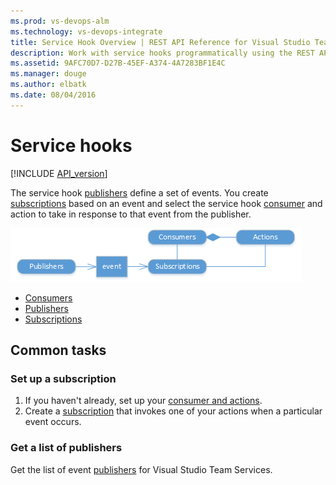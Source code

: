 ```yaml
---
ms.prod: vs-devops-alm
ms.technology: vs-devops-integrate
title: Service Hook Overview | REST API Reference for Visual Studio Team Services and Team Foundation Server
description: Work with service hooks programmatically using the REST APIs for Visual Studio Team Services and Team Foundation Server.
ms.assetid: 9AFC70D7-D27B-45EF-A374-4A7283BF1E4C
ms.manager: douge
ms.author: elbatk
ms.date: 08/04/2016
---
```


# Service hooks
[!INCLUDE [API_version](../_data/version.md)]



The service hook [publishers](./publishers.md) define a set of events. You create [subscriptions](./subscriptions.md) based on an event and select the 
service hook [consumer](./consumers.md) and action to take in response to that event from the publisher.

![service hook resources](./_img/service-hook-resources.png)

* [Consumers](./consumers.md)
* [Publishers](./publishers.md)
* [Subscriptions](./subscriptions.md)

## Common tasks

### Set up a subscription

1. If you haven't already, set up your [consumer and actions](../../get-started/service-hooks/create-subscription.md).
2. Create a [subscription](./subscriptions.md#createasubscription) that invokes one of your actions when a particular event occurs.

### Get a list of publishers

Get the list of event [publishers](./publishers.md#getalistofpublishers) for Visual Studio Team Services.
